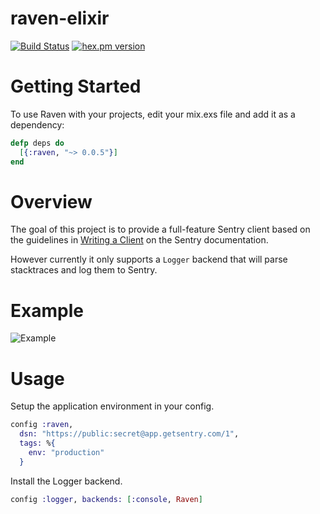 raven-elixir
============

[![Build Status](https://img.shields.io/travis/vishnevskiy/raven-elixir.svg?style=flat)](https://travis-ci.org/vishnevskiy/raven-elixir)
[![hex.pm version](https://img.shields.io/hexpm/v/raven.svg?style=flat)](https://hex.pm/packages/raven)


# Getting Started

To use Raven with your projects, edit your mix.exs file and add it as a dependency:

```elixir
defp deps do
  [{:raven, "~> 0.0.5"}]
end
```

# Overview

The goal of this project is to provide a full-feature Sentry client based on the guidelines in [Writing a Client](https://docs.getsentry.com/hosted/clientdev/) on the Sentry documentation.

However currently it only supports a `Logger` backend that will parse stacktraces and log them to Sentry.

# Example

![Example](http://i.imgur.com/GM8kQYE.png)

# Usage

Setup the application environment in your config.

```elixir
config :raven,
  dsn: "https://public:secret@app.getsentry.com/1",
  tags: %{
    env: "production"
  }
```

Install the Logger backend.

```elixir
config :logger, backends: [:console, Raven]
```
